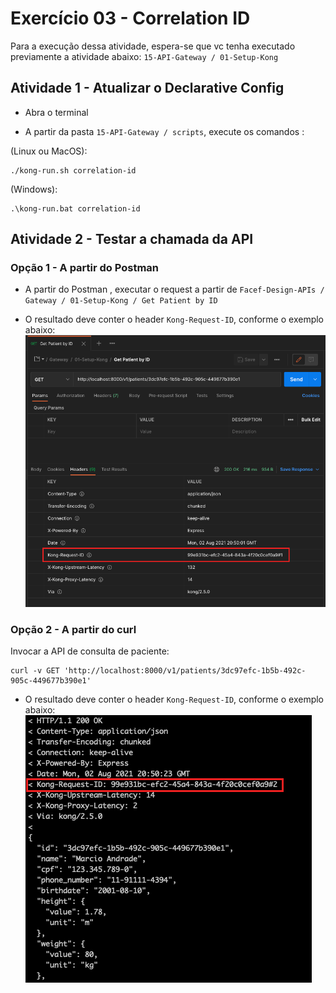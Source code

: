 # Exercício 03 - Correlation ID

Para a execução dessa atividade, espera-se que vc tenha executado previamente a atividade abaixo:
`15-API-Gateway / 01-Setup-Kong`

## Atividade 1 - Atualizar o Declarative Config

- Abra o terminal

- A partir da pasta `15-API-Gateway / scripts`, execute os comandos :

(Linux ou MacOS):
```
./kong-run.sh correlation-id
```

(Windows):
```
.\kong-run.bat correlation-id
```

## Atividade 2 - Testar a chamada da API

### Opção 1 - A partir do Postman

- A partir do Postman , executar o request a partir de `Facef-Design-APIs / Gateway / 01-Setup-Kong / Get Patient by ID`

- O resultado deve conter o header `Kong-Request-ID`, conforme o exemplo abaixo:
![print_postman.png](print_postman.png)

### Opção 2 - A partir do curl

Invocar a API de consulta de paciente:
```
curl -v GET 'http://localhost:8000/v1/patients/3dc97efc-1b5b-492c-905c-449677b390e1'
```

- O resultado deve conter o header `Kong-Request-ID`, conforme o exemplo abaixo:
![print_curl.png](print_curl.png)